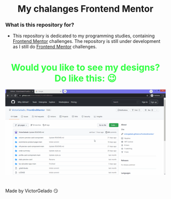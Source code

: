<h1 align="center">My chalanges Frontend Mentor</h1>

### What is this repository for?
* This repository is dedicated to my programming studies, containing [Frontend Mentor](https://www.frontendmentor.io/) challenges. The repository is still under development as I still do [Frontend Mentor](https://www.frontendmentor.io/) challenges.<br/>

<h1 align="center" style="color: #3f4;">Would you like to see my designs? Do like this: 😉</h1>
<div align="center"><img src="./how-to-use.gif" alt="How to use"/></div>

#
Made by VictorGelado 😏
